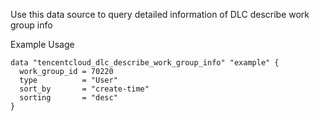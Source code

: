 Use this data source to query detailed information of DLC describe work group info

Example Usage

```hcl
data "tencentcloud_dlc_describe_work_group_info" "example" {
  work_group_id = 70220
  type          = "User"
  sort_by       = "create-time"
  sorting       = "desc"
}
```
